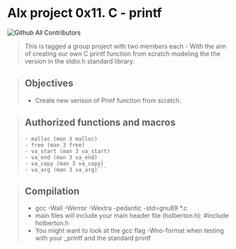 # Alx project 0x11. C - printf
![Github All Contributors](https://img.shields.io/badge/all%20contributors-2-brightgreen)
> This is tagged a group project with two members each - With the aim of creating our own C printf function from scratch modeling the the version in the stdio.h standard library.

> ## Objectives
> - Create new verison of Prinf function from scratch.

> ## Authorized functions and macros
>
> ``` write (man 2 write)
> - malloc (man 3 malloc)
> - free (man 3 free)
> - va_start (man 3 va_start)
> - va_end (man 3 va_end)
> - va_copy (man 3 va_copy)
> - va_arg (man 3 va_arg)```

> ## Compilation
> - gcc -Wall -Werror -Wextra -pedantic -std=gnu89 *.c
> - main files will include your main header file (holberton.h): #include holberton.h
> - You might want to look at the gcc flag -Wno-format when testing with your _printf and the standard printf
